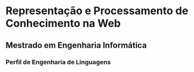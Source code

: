 # Representação e Processamento de Conhecimento na Web
## Mestrado em Engenharia Informática
### Perfil de Engenharia de Linguagens
